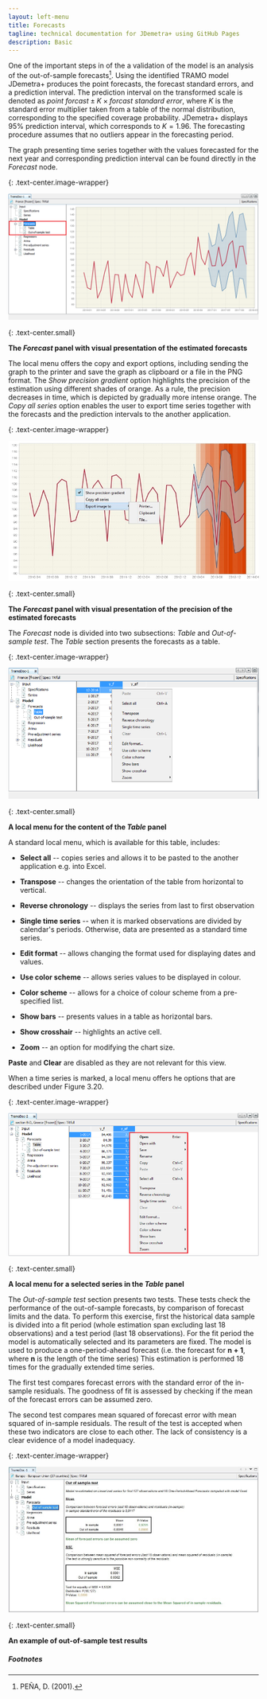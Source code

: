 ```yaml
---
layout: left-menu
title: Forecasts
tagline: technical documentation for JDemetra+ using GitHub Pages
description: Basic
---
```


One of the important steps in of the a validation of the model is an
analysis of the out-of-sample forecasts[^1]. Using the identified TRAMO
model JDemetra+ produces the point forecasts, the forecast standard
errors, and a prediction interval. The prediction interval on the
transformed scale is denoted
as$\ point\ forcast \pm K \times forcast\ standard\ error$, where $K$ is
the standard error multiplier taken from a table of the normal
distribution, corresponding to the specified coverage probability.
JDemetra+ displays 95% prediction interval, which corresponds to
$K = 1.96.$ The forecasting procedure assumes that no outliers appear in
the forecasting period.

The graph presenting time series together with the values forecasted for
the next year and corresponding prediction interval can be found
directly in the *Forecast* node.

{: .text-center.image-wrapper}

![Text](/assets/img/reference-manual/manual/image41_RMSB.png)

{: .text-center.small}

**The *Forecast* panel with visual presentation of the estimated forecasts**

The local menu offers the copy and export options, including sending the
graph to the printer and save the graph as clipboard or a file in the
PNG format. The *Show precision gradient* option highlights the
precision of the estimation using different shades of orange. As a rule,
the precision decreases in time, which is depicted by gradually more
intense orange. The *Copy all series* option enables the user to export
time series together with the forecasts and the prediction intervals to
the another application.

{: .text-center.image-wrapper}

![Text](/assets/img/reference-manual/manual/image42_RMSB.jpg)

{: .text-center.small}

**The *Forecast* panel with visual presentation of the precision of the estimated forecasts**

The *Forecast* node is divided into two subsections: *Table* and
*Out-of-sample test*. The *Table* section presents the forecasts as a
table.

{: .text-center.image-wrapper}

![Text](/assets/img/reference-manual/manual/image43_RMSB.png)

{: .text-center.small}

**A local menu for the content of the *Table* panel**

A standard local menu, which is available for this table, includes:

-   **Select all** -- copies series and allows it to be pasted to the
    another application e.g. into Excel.

-   **Transpose** -- changes the orientation of the table from
    horizontal to vertical.

-   **Reverse chronology** -- displays the series from last to first
    observation

-   **Single time series** -- when it is marked observations are divided
    by calendar's periods. Otherwise, data are presented as a standard
    time series.

-   **Edit format** -- allows changing the format used for displaying
    dates and values.

-   **Use color scheme** -- allows series values to be displayed in
    colour.

-   **Color scheme** -- allows for a choice of colour scheme from a
    pre-specified list.

-   **Show bars** -- presents values in a table as horizontal bars.

-   **Show crosshair** -- highlights an active cell.

-   **Zoom** -- an option for modifying the chart size.

**Paste** and **Clear** are disabled as they are not relevant for this
view.

When a time series is marked, a local menu offers he options that are
described under Figure 3.20.

{: .text-center.image-wrapper}

![Text](/assets/img/reference-manual/manual/image44_RMSB.png)

{: .text-center.small}

**A local menu for a selected series in the *Table* panel**

The *Out-of-sample test* section presents two tests. These tests check
the performance of the out-of-sample forecasts, by comparison of
forecast limits and the data. To perform this exercise, first the
historical data sample is divided into a fit period (whole estimation
span excluding last 18 observations) and a test period (last 18
observations). For the fit period the model is automatically selected
and its parameters are fixed. The model is used to produce a
one-period-ahead forecast (i.e. the forecast for $\mathbf{n + 1}$, where
$\mathbf{n}$ is the length of the time series) This estimation is
performed 18 times for the gradually extended time series.

The first test compares forecast errors with the standard error of the
in-sample residuals. The goodness of fit is assessed by checking if the
mean of the forecast errors can be assumed zero.

The second test compares mean squared of forecast error with mean
squared of in-sample residuals. The result of the test is accepted when
these two indicators are close to each other. The lack of consistency is
a clear evidence of a model inadequacy.

{: .text-center.image-wrapper}

![Text](/assets/img/reference-manual/manual/image45_RMSB.jpg)

{: .text-center.small}

**An example of out-of-sample test results**

##### Footnotes


[^1]: PEÑA, D. (2001).
